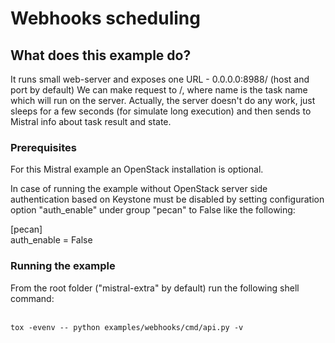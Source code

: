 Webhooks scheduling
===================

What does this example do?
--------------------------

It runs small web-server and exposes one URL - 0.0.0.0:8988/ (host and port by default)
We can make request to /<name>, where name is the task name which will run on the server.
Actually, the server doesn't do any work, just sleeps for a few seconds (for simulate long execution) and then sends to Mistral info about task result and state.

### Prerequisites
For this Mistral example an OpenStack installation is optional.

In case of running the example without OpenStack server side authentication
based on Keystone must be disabled by setting configuration option "auth_enable"
under group "pecan" to False like the following:

[pecan] <br>
auth_enable = False <br>


### Running the example
From the root folder ("mistral-extra" by default) run the following shell command:<br><br>
```
tox -evenv -- python examples/webhooks/cmd/api.py -v
```

